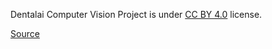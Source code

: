 Dentalai Computer Vision Project is under [CC BY 4.0](https://creativecommons.org/licenses/by/4.0/legalcode) license.

[Source](https://www.kaggle.com/datasets/pawanvalluri/dental-segmentation)